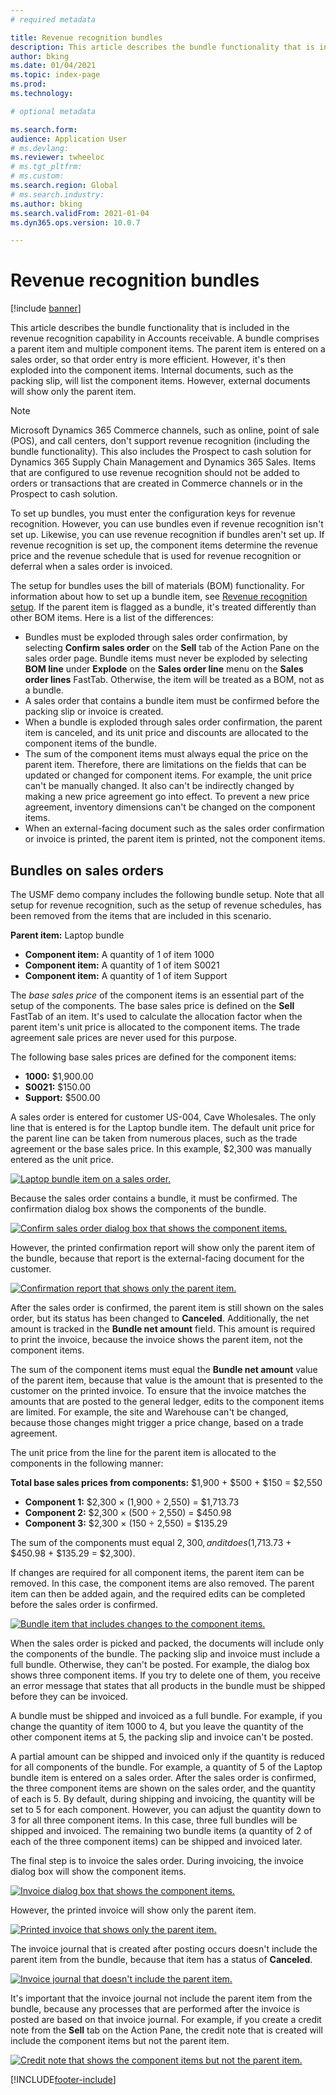 ```yaml
---
# required metadata

title: Revenue recognition bundles
description: This article describes the bundle functionality that is included in the revenue recognition capability in Accounts receivable. A bundle comprises a parent item and multiple component items.
author: bking
ms.date: 01/04/2021
ms.topic: index-page
ms.prod: 
ms.technology: 

# optional metadata

ms.search.form: 
audience: Application User
# ms.devlang: 
ms.reviewer: twheeloc
# ms.tgt_pltfrm: 
# ms.custom: 
ms.search.region: Global 
# ms.search.industry: 
ms.author: bking
ms.search.validFrom: 2021-01-04
ms.dyn365.ops.version: 10.0.7

---
```


# Revenue recognition bundles

[!include [banner](../includes/banner.md)]

This article describes the bundle functionality that is included in the revenue recognition capability in Accounts receivable. A bundle comprises a parent item and multiple component items. The parent item is entered on a sales order, so that order entry is more efficient. However, it's then exploded into the component items. Internal documents, such as the packing slip, will list the component items. However, external documents will show only the parent item.

> [!NOTE]
> Microsoft Dynamics 365 Commerce  channels, such as online, point of sale (POS), and call centers, don't support revenue recognition (including the bundle functionality). This also includes the Prospect to cash solution for Dynamics 365 Supply Chain Management and Dynamics 365 Sales. Items that are configured to use revenue recognition should not be added to orders or transactions that are created in Commerce channels or in the Prospect to cash solution.

To set up bundles, you must enter the configuration keys for revenue recognition. However, you can use bundles even if revenue recognition isn't set up. Likewise, you can use revenue recognition if bundles aren't set up. If revenue recognition is set up, the component items determine the revenue price and the revenue schedule that is used for revenue recognition or deferral when a sales order is invoiced.

The setup for bundles uses the bill of materials (BOM) functionality. For information about how to set up a bundle item, see [Revenue recognition setup](revenue-recognition-setup.md). If the parent item is flagged as a bundle, it's treated differently than other BOM items. Here is a list of the differences:

- Bundles must be exploded through sales order confirmation, by selecting **Confirm sales order** on the **Sell** tab of the Action Pane on the sales order page. Bundle items must never be exploded by selecting **BOM line** under **Explode** on the **Sales order line** menu on the **Sales order lines** FastTab. Otherwise, the item will be treated as a BOM, not as a bundle.
- A sales order that contains a bundle item must be confirmed before the packing slip or invoice is created.
- When a bundle is exploded through sales order confirmation, the parent item is canceled, and its unit price and discounts are allocated to the component items of the bundle.
- The sum of the component items must always equal the price on the parent item. Therefore, there are limitations on the fields that can be updated or changed for component items. For example, the unit price can't be manually changed. It also can't be indirectly changed by making a new price agreement go into effect. To prevent a new price agreement, inventory dimensions can't be changed on the component items.
- When an external-facing document such as the sales order confirmation or invoice is printed, the parent item is printed, not the component items.

## Bundles on sales orders

The USMF demo company includes the following bundle setup. Note that all setup for revenue recognition, such as the setup of revenue schedules, has been removed from the items that are included in this scenario.

**Parent item:** Laptop bundle

- **Component item:** A quantity of 1 of item 1000
- **Component item:** A quantity of 1 of item S0021
- **Component item:** A quantity of 1 of item Support

The *base sales price* of the component items is an essential part of the setup of the components. The base sales price is defined on the **Sell** FastTab of an item. It's used to calculate the allocation factor when the parent item's unit price is allocated to the component items. The trade agreement sale prices are never used for this purpose.

The following base sales prices are defined for the component items:

- **1000:** $1,900.00
- **S0021:** $150.00
- **Support:** $500.00

A sales order is entered for customer US-004, Cave Wholesales. The only line that is entered is for the Laptop bundle item. The default unit price for the parent line can be taken from numerous places, such as the trade agreement or the base sales price. In this example, $2,300 was manually entered as the unit price.

[![Laptop bundle item on a sales order.](./media/bundle-01.png)](./media/bundle-01.png)

Because the sales order contains a bundle, it must be confirmed. The confirmation dialog box shows the components of the bundle.

[![Confirm sales order dialog box that shows the component items.](./media/bundle-02.png)](./media/bundle-02.png)

However, the printed confirmation report will show only the parent item of the bundle, because that report is the external-facing document for the customer.

[![Confirmation report that shows only the parent item.](./media/bundle-03.png)](./media/bundle-03.png)

After the sales order is confirmed, the parent item is still shown on the sales order, but its status has been changed to **Canceled**. Additionally, the net amount is tracked in the **Bundle net amount** field. This amount is required to print the invoice, because the invoice shows the parent item, not the component items.

The sum of the component items must equal the **Bundle net amount** value of the parent item, because that value is the amount that is presented to the customer on the printed invoice. To ensure that the invoice matches the amounts that are posted to the general ledger, edits to the component items are limited. For example, the site and Warehouse can't be changed, because those changes might trigger a price change, based on a trade agreement.

The unit price from the line for the parent item is allocated to the components in the following manner:

**Total base sales prices from components:** $1,900 + $500 + $150 = $2,550

- **Component 1:** $2,300 × (1,900 ÷ 2,550) = $1,713.73
- **Component 2:** $2,300 × (500 ÷ 2,550) = $450.98
- **Component 3:** $2,300 × (150 ÷ 2,550) = $135.29

The sum of the components must equal $2,300, and it does ($1,713.73 + $450.98 + $135.29 = $2,300).

If changes are required for all component items, the parent item can be removed. In this case, the component items are also removed. The parent item can then be added again, and the required edits can be completed before the sales order is confirmed.

[![Bundle item that includes changes to the component items.](./media/bundle-04.png)](./media/bundle-04.png)

When the sales order is picked and packed, the documents will include only the components of the bundle. The packing slip and invoice must include a full bundle. Otherwise, they can't be posted. For example, the dialog box shows three component items. If you try to delete one of them, you receive an error message that states that all products in the bundle must be shipped before they can be invoiced.

A bundle must be shipped and invoiced as a full bundle. For example, if you change the quantity of item 1000 to 4, but you leave the quantity of the other component items at 5, the packing slip and invoice can't be posted.

A partial amount can be shipped and invoiced only if the quantity is reduced for all components of the bundle. For example, a quantity of 5 of the Laptop bundle item is entered on a sales order. After the sales order is confirmed, the three component items are shown on the sales order, and the quantity of each is 5. By default, during shipping and invoicing, the quantity will be set to 5 for each component. However, you can adjust the quantity down to 3 for all three component items. In this case, three full bundles will be shipped and invoiced. The remaining two bundle items (a quantity of 2 of each of the three component items) can be shipped and invoiced later.

The final step is to invoice the sales order. During invoicing, the invoice dialog box will show the component items.

[![Invoice dialog box that shows the component items.](./media/bundle-06.png)](./media/bundle-06.png)

However, the printed invoice will show only the parent item.
 
[![Printed invoice that shows only the parent item.](./media/bundle-07.png)](./media/bundle-07.png)

The invoice journal that is created after posting occurs doesn't include the parent item from the bundle, because that item has a status of **Canceled**.

[![Invoice journal that doesn't include the parent item.](./media/bundle-08.png)](./media/bundle-08.png)

It's important that the invoice journal not include the parent item from the bundle, because any processes that are performed after the invoice is posted are based on that invoice journal. For example, if you create a credit note from the **Sell** tab on the Action Pane, the credit note that is created will include the component items but not the parent item.

[![Credit note that shows the component items but not the parent item.](./media/bundle-09.png)](./media/bundle-09.png)


[!INCLUDE[footer-include](../../includes/footer-banner.md)]

